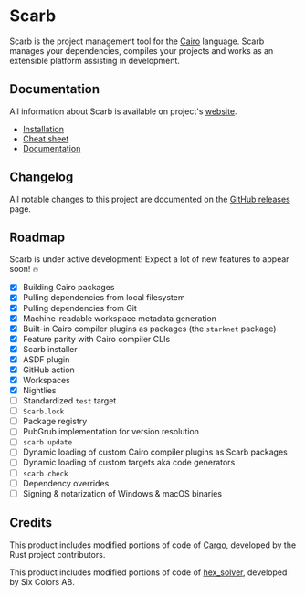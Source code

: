 # Scarb

Scarb is the project management tool for the [Cairo] language.
Scarb manages your dependencies, compiles your projects and works as an extensible platform assisting in development.

## Documentation

All information about Scarb is available on project's [website](https://docs.swmansion.com/scarb/).

* [Installation](https://docs.swmansion.com/scarb/download.html)
* [Cheat sheet](https://docs.swmansion.com/scarb/docs/cheatsheet.html)
* [Documentation](https://docs.swmansion.com/scarb/docs.html)

## Changelog

All notable changes to this project are documented on the [GitHub releases] page.

## Roadmap

Scarb is under active development! Expect a lot of new features to appear soon! 🔥

- [x] Building Cairo packages
- [x] Pulling dependencies from local filesystem
- [x] Pulling dependencies from Git
- [x] Machine-readable workspace metadata generation
- [x] Built-in Cairo compiler plugins as packages (the `starknet` package)
- [x] Feature parity with Cairo compiler CLIs
- [x] Scarb installer
- [x] ASDF plugin
- [x] GitHub action
- [x] Workspaces
- [x] Nightlies
- [ ] Standardized `test` target
- [ ] `Scarb.lock`
- [ ] Package registry
- [ ] PubGrub implementation for version resolution
- [ ] `scarb update`
- [ ] Dynamic loading of custom Cairo compiler plugins as Scarb packages
- [ ] Dynamic loading of custom targets aka code generators
- [ ] `scarb check`
- [ ] Dependency overrides
- [ ] Signing & notarization of Windows & macOS binaries

## Credits

This product includes modified portions of code of [Cargo], developed by the Rust project contributors.

This product includes modified portions of code of [hex_solver], developed by Six Colors AB.

[Cairo]: https://www.cairo-lang.org/

[Cargo]: https://github.com/rust-lang/cargo

[github releases]: https://github.com/software-mansion/scarb/releases

[hex_solver]: https://github.com/hexpm/hex_solver
